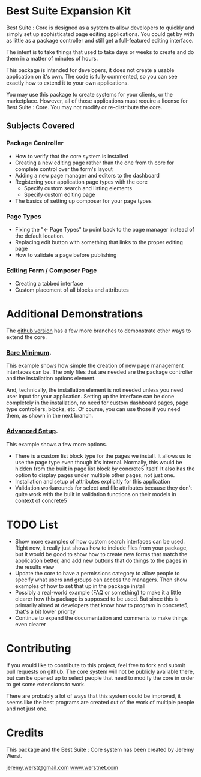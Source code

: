 Best Suite Expansion Kit
========================

Best Suite : Core is designed as a system to allow developers to quickly and simply
set up sophisticated page editing applications. You could get by with as little as
a package controller and still get a full-featured editing interface. 

The intent is to take things that used to take days or weeks to create and do them
in a matter of minutes of hours.

This package is intended for developers, it does not create a usable application
on it's own. The code is fully commented, so you can see exactly how to extend
it to your own applications. 

You may use this package to create systems for your clients, or the marketplace.
However, all of those applications must require a license for Best Suite : Core.
You may not modify or re-distribute the core.

Subjects Covered 
----------------
### Package Controller

* How to verify that the core system is installed
* Creating a new editing page rather than the one from th core for complete control over
	the form's layout
* Adding a new page manager and editors to the dashboard
* Registering your application page types with the core
	* Specify custom search and listing elements
	* Specify custom editing page
* The basics of setting up composer for your page types

### Page Types

* Fixing the "<- Page Types" to point back to the page manager instead of the default
	location. 
* Replacing edit button with something that links to the proper editing page
* How to validate a page before publishing

### Editing Form / Composer Page

* Creating a tabbed interface
* Custom placement of all blocks and attributes

Additional Demonstrations
=========================

The [github version](https://github.com/herent/Best-Suite---Expansion-Kit) has a few
more branches to demonstrate other ways to extend the core.

### [Bare Minimum](https://github.com/herent/Best-Suite---Expansion-Kit/tree/bare_minimum).

This example shows how simple the creation of new page management interfaces can be.
The only files that are needed are the package controller and the installation options 
element.

And, technically, the installation element is not needed unless you need user input
for your application. Setting up the interface can be done completely in the installation,
no need for custom dashboard pages, page type controllers, blocks, etc. Of course, 
you can use those if you need them, as shown in the next branch.

### [Advanced Setup](https://github.com/herent/Best-Suite---Expansion-Kit/tree/advanced_setup).

This example shows a few more options. 

* There is a custom list block type for the pages we install. It allows us to use
	the page type even though it's internal. Normally, this would be hidden from
	the built in page list block by concrete5 itself. It also has the option to 
	display pages under multiple other pages, not just one.
* Installation and setup of attributes explicitly for this application
* Validation workarounds for select and file attributes because they don't quite 
	work with the built in validation functions on their models in context of
	concrete5

TODO List
=========

* Show more examples of how custom search interfaces can be used. Right now, it
	really just shows how to include files from your package, but it would be 
	good to show how to create new forms that match the application better, and
	add new buttons that do things to the pages in the results view
* Update the core to have a permissions category to allow people to specify what
	users and groups can access the managers. Then show examples of how to set
	that up in the package install
* Possibly a real-world example (FAQ or something) to make it a little clearer how
	this package is supposed to be used. But since this is primarily aimed at 
	developers that know how to program in concrete5, that's a bit lower priority
* Continue to expand the documentation and comments to make things even clearer

Contributing
============

If you would like to contribute to this project, feel free to fork and submit pull
requests on github. The core system will not be publicly available there, but can
be opened up to select people that need to modify the core in order to get some
extensions to work. 

There are probably a lot of ways that this system could be improved, it seems like 
the best programs are created out of the work of multiple people and not just one.

Credits
=======
This package and the Best Suite : Core system has been created by Jeremy Werst.

jeremy.werst@gmail.com
www.werstnet.com
